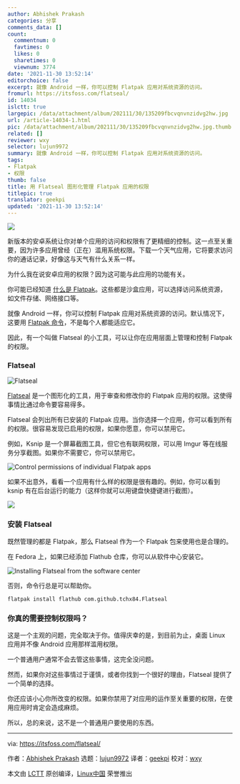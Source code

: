 ```yaml
---
author: Abhishek Prakash
categories: 分享
comments_data: []
count:
  commentnum: 0
  favtimes: 0
  likes: 0
  sharetimes: 0
  viewnum: 3774
date: '2021-11-30 13:52:14'
editorchoice: false
excerpt: 就像 Android 一样，你可以控制 Flatpak 应用对系统资源的访问。
fromurl: https://itsfoss.com/flatseal/
id: 14034
islctt: true
largepic: /data/attachment/album/202111/30/135209fbcvqnvnzidvg2hw.jpg
url: /article-14034-1.html
pic: /data/attachment/album/202111/30/135209fbcvqnvnzidvg2hw.jpg.thumb.jpg
related: []
reviewer: wxy
selector: lujun9972
summary: 就像 Android 一样，你可以控制 Flatpak 应用对系统资源的访问。
tags:
- Flatpak
- 权限
thumb: false
title: 用 Flatseal 图形化管理 Flatpak 应用的权限
titlepic: true
translator: geekpi
updated: '2021-11-30 13:52:14'
---
```


![](/data/attachment/album/202111/30/135209fbcvqnvnzidvg2hw.jpg)


新版本的安卓系统让你对单个应用的访问和权限有了更精细的控制。这一点至关重要，因为许多应用曾经（正在）滥用系统权限。下载一个天气应用，它将要求访问你的通话记录，好像这与天气有什么关系一样。


为什么我在说安卓应用的权限？因为这可能与此应用的功能有关。


你可能已经知道 [什么是 Flatpak](https://itsfoss.com/what-is-flatpak/)。这些都是沙盒应用，可以选择访问系统资源，如文件存储、网络接口等。


就像 Android 一样，你可以控制 Flatpak 应用对系统资源的访问。默认情况下，这要用 [Flatpak 命令](https://itsfoss.com/flatpak-guide/)，不是每个人都能适应它。


因此，有一个叫做 Flatseal 的小工具，可以让你在应用层面上管理和控制 Flatpak 的权限。


### Flatseal


![Flatseal](/data/attachment/album/202111/30/135215vcsnss571odozi5s.png)


[Flatseal](https://flathub.org/apps/details/com.github.tchx84.Flatseal) 是一个图形化的工具，用于审查和修改你的 Flatpak 应用的权限。这使得事情比通过命令要容易得多。


Flatseal 会列出所有已安装的 Flatpak 应用。当你选择一个应用，你可以看到所有的权限。很容易发现已启用的权限，如果你愿意，你可以禁用它。


例如，Ksnip 是一个屏幕截图工具，但它也有联网权限，可以用 Imgur 等在线服务分享截图。如果你不需要它，你可以禁用它。


![Control permissions of individual Flatpak apps](/data/attachment/album/202111/30/135215n96c39uocu5tdffa.png)


如果不出意外，看看一个应用有什么样的权限是很有趣的。例如，你可以看到 ksnip 有在后台运行的能力（这样你就可以用键盘快捷键进行截图）。


![](/data/attachment/album/202111/30/135215ged2v2bvtivsg4tj.png)


### 安装 Flatseal


既然管理的都是 Flatpak，那么 Flatseal 作为一个 Flatpak 包来使用也是合理的。


在 Fedora 上，如果已经添加 Flathub 仓库，你可以从软件中心安装它。


![Installing Flatseal from the software center](/data/attachment/album/202111/30/135216vg3r7yn55r9y5ssn.png)


否则，命令行总是可以帮助你。



```
flatpak install flathub com.github.tchx84.Flatseal

```

### 你真的需要控制权限吗？


这是一个主观的问题，完全取决于你。值得庆幸的是，到目前为止，桌面 Linux 应用并不像 Android 应用那样滥用权限。


一个普通用户通常不会去管这些事情，这完全没问题。


然而，如果你对这些事情过于谨慎，或者你找到一个很好的理由，Flatseal 提供了一个简单的选择。


你还应该小心你所改变的权限。如果你禁用了对应用的运作至关重要的权限，在使用应用时肯定会造成麻烦。


所以，总的来说，这不是一个普通用户要使用的东西。




---


via: <https://itsfoss.com/flatseal/>


作者：[Abhishek Prakash](https://itsfoss.com/author/abhishek/) 选题：[lujun9972](https://github.com/lujun9972) 译者：[geekpi](https://github.com/geekpi) 校对：[wxy](https://github.com/wxy)


本文由 [LCTT](https://github.com/LCTT/TranslateProject) 原创编译，[Linux中国](https://linux.cn/) 荣誉推出